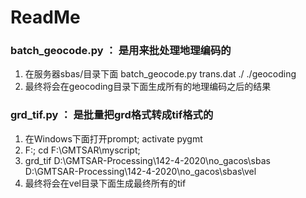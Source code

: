 # ReadMe
###  batch_geocode.py ： 是用来批处理地理编码的
1. 在服务器sbas/目录下面 batch_geocode.py trans.dat ./ ./geocoding
2. 最终将会在geocoding目录下面生成所有的地理编码之后的结果
### grd_tif.py ： 是批量把grd格式转成tif格式的
1. 在Windows下面打开prompt; activate pygmt
2. F:; cd  F:\GMTSAR\myscript; 
3. grd_tif D:\GMTSAR-Processing\142-4-2020\no_gacos\sbas D:\GMTSAR-Processing\142-4-2020\no_gacos\sbas\vel
4. 最终将会在vel目录下面生成最终所有的tif
